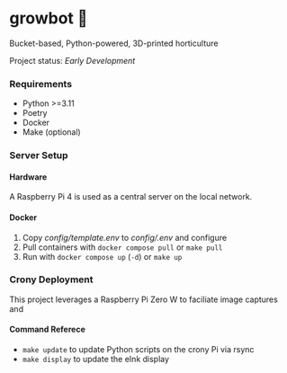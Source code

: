 # growbot 🌱

Bucket-based, Python-powered, 3D-printed horticulture

Project status: _Early Development_

### Requirements

- Python >=3.11
- Poetry
- Docker
- Make (optional)

### Server Setup

#### Hardware

A Raspberry Pi 4 is used as a central server on the local network.

#### Docker

1. Copy _config/template.env_ to _config/.env_ and configure
2. Pull containers with `docker compose pull` or `make pull`
3. Run with `docker compose up` (`-d`) or `make up`

### Crony Deployment

This project leverages a Raspberry Pi Zero W to faciliate image captures and

#### Command Referece

- `make update` to update Python scripts on the crony Pi via rsync
- `make display` to update the eInk display
